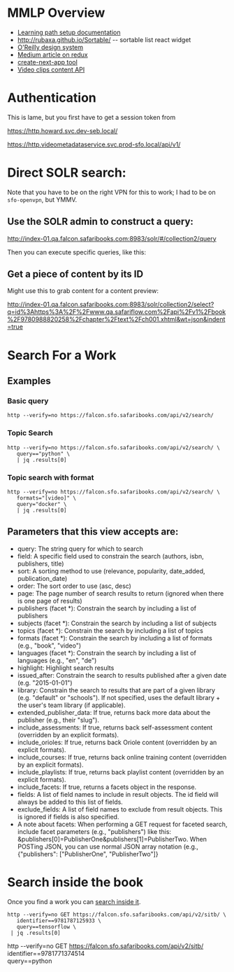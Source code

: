 # MMLP Overview

- [Learning path setup documentation](https://intranet.oreilly.com/confluence/pages/viewpage.action?pageId=37031556)
- http://rubaxa.github.io/Sortable/ -- sortable list react widget
- [O'Reilly design system](https://design-system.corp.oreilly.com/getting-started/developers)
- [Medium article on redux](https://medium.com/@tilomitra/building-server-rendered-react-apps-with-nextjs-40313e978cb4)
- [create-next-app tool](https://github.com/segmentio/create-next-app)
- [Video clips content API](https://github.com/safarijv/video-client/blob/master/src/api/contents.js)

# Authentication

This is lame, but you first have to get a session token from

https://http.howard.svc.dev-seb.local/

https://http.videometadataservice.svc.prod-sfo.local/api/v1/

# Direct SOLR search:

Note that you have to be on the right VPN for this to work; I had to be on `sfo-openvpn`, but YMMV.

## Use the SOLR admin to construct a query:

http://index-01.qa.falcon.safaribooks.com:8983/solr/#/collection2/query

Then you can execute specific queries, like this:

## Get a piece of content by its ID

Might use this to grab content for a content preview:

http://index-01.qa.falcon.safaribooks.com:8983/solr/collection2/select?q=id%3Ahttps%3A%2F%2Fwww.qa.safariflow.com%2Fapi%2Fv1%2Fbook%2F9780988820258%2Fchapter%2Ftext%2Fch001.xhtml&wt=json&indent=true

# Search For a Work

## Examples

### Basic query

```
http --verify=no https://falcon.sfo.safaribooks.com/api/v2/search/
```

### Topic Search

```
http --verify=no https://falcon.sfo.safaribooks.com/api/v2/search/ \
   query=="python" \
   | jq .results[0]
```

### Topic search with format

```
http --verify=no https://falcon.sfo.safaribooks.com/api/v2/search/ \
   formats="[video]" \
   query="docker" \
   | jq .results[0]
```

## Parameters that this view accepts are:

- query: The string query for which to search
- field: A specific field used to constrain the search (authors, isbn, publishers, title)
- sort: A sorting method to use (relevance, popularity, date_added, publication_date)
- order: The sort order to use (asc, desc)
- page: The page number of search results to return (ignored when there is one page of results)
- publishers (facet \*): Constrain the search by including a list of publishers
- subjects (facet \*): Constrain the search by including a list of subjects
- topics (facet \*): Constrain the search by including a list of topics
- formats (facet \*): Constrain the search by including a list of formats (e.g., "book", "video")
- languages (facet \*): Constrain the search by including a list of languages (e.g., "en", "de")
- highlight: Highlight search results
- issued_after: Constrain the search to results published after a given date (e.g. "2015-01-01")
- library: Constrain the search to results that are part of a given library (e.g. "default" or "schools"). If not specified, uses the default library + the user's team library (if applicable).
- extended_publisher_data: If true, returns back more data about the publisher (e.g., their "slug").
- include_assessments: If true, returns back self-assessment content (overridden by an explicit formats).
- include_orioles: If true, returns back Oriole content (overridden by an explicit formats).
- include_courses: If true, returns back online training content (overridden by an explicit formats).
- include_playlists: If true, returns back playlist content (overridden by an explicit formats).
- include_facets: If true, returns a facets object in the response.
- fields: A list of field names to include in result objects. The id field will always be added to this list of fields.
- exclude_fields: A list of field names to exclude from result objects. This is ignored if fields is also specified.
- A note about facets: When performing a GET request for faceted search, include facet parameters (e.g., "publishers") like this: &publishers[0]=PublisherOne&publishers[1]=PublisherTwo. When POSTing JSON, you can use normal JSON array notation (e.g., {"publishers": ["PublisherOne", "PublisherTwo"]}

# Search inside the book

Once you find a work you can [search inside it](https://github.com/safarijv/falcon/blob/master/docs/api/sitb.rst).

```
http --verify=no GET https://falcon.sfo.safaribooks.com/api/v2/sitb/ \
   identifier==9781787125933 \
   query==tensorflow \
 | jq .results[0]
```

http --verify=no GET https://falcon.sfo.safaribooks.com/api/v2/sitb/ \
 identifier==9781771374514 \
 query==python
